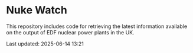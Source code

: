 # Nuke Watch

This repository includes code for retrieving the latest information available on the output of EDF nuclear power plants in the UK.

Last updated: 2025-06-14 13:21